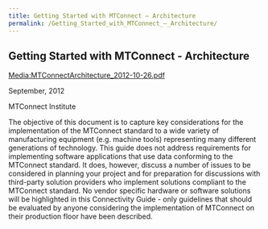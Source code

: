 ```yaml
---
title: Getting Started with MTConnect – Architecture
permalink: /Getting_Started_with_MTConnect_–_Architecture/
---
```


## Getting Started with MTConnect - Architecture

[Media:MTConnectArchitecture_2012-10-26.pdf](/Media:MTConnectArchitecture_2012-10-26.pdf "wikilink")

September, 2012

MTConnect Institute

The objective of this document is to capture key considerations for the
implementation of the MTConnect standard to a wide variety of
manufacturing equipment (e.g. machine tools) representing many different
generations of technology. This guide does not address requirements for
implementing software applications that use data conforming to the
MTConnect standard. It does, however, discuss a number of issues to be
considered in planning your project and for preparation for discussions
with third-party solution providers who implement solutions compliant to
the MTConnect standard. No vendor specific hardware or software
solutions will be highlighted in this Connectivity Guide - only
guidelines that should be evaluated by anyone considering the
implementation of MTConnect on their production floor have been
described.